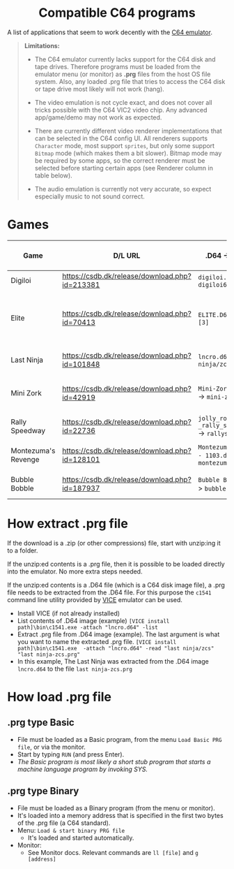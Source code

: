 <h1 align="center">Compatible C64 programs</h1>

A list of applications that seem to work decently with the [C64 emulator](SYSTEMS_C64.md).

> **Limitations:**<br>
> - The C64 emulator currently lacks support for the C64 disk and tape drives. Therefore programs must be loaded from the emulator menu (or monitor) as **.prg** files from the host OS file system. Also, any loaded .prg file that tries to access the C64 disk or tape drive most likely will not work (hang).
>
> - The video emulation is not cycle exact, and does not cover all tricks possible with the C64 VIC2 video chip. Any advanced app/game/demo may not work as expected.
>
> - There are currently different video renderer implementations that can be selected in the C64 config UI. All renderers supports `Character` mode, most support `sprites`, but only some support `Bitmap` mode (which makes them a bit slower). Bitmap mode may be required by some apps, so the correct renderer must be selected before starting certain apps (see Renderer column in table below).
>
> - The audio emulation is currently not very accurate, so expect especially music to not sound correct.


# Games

| Game               | D/L URL                                        | .D64 -> PRG file            | .prg type  | Renderer (C64 Config menu)  | Comment   |
|--------------------|------------------------------------------------|-----------------------------|------------|-----------------------------|-----------|
| Digiloi            | https://csdb.dk/release/download.php?id=213381 | `digiloi.d64` -> `digiloi64` | Basic      | SkiaSharp*, SilkNetOpenGl   | Character mode. |
| Elite              | https://csdb.dk/release/download.php?id=70413  | `ELITE.D64` -> `elite        [3]` | Basic      | SkiaSharp*, SilkNetOpenGl   | C64 PAL variant. Bitmap mode. Some gfx artifacts. |
| Last Ninja         | https://csdb.dk/release/download.php?id=101848 | `lncro.d64` -> `last ninja/zcs` | Basic      | SkiaSharp2b, SilkNetOpenGl  | Bitmap mode, sprites. |
| Mini Zork          | https://csdb.dk/release/download.php?id=42919  | `Mini-Zork(L+T).d64` -> `mini-zork   /l+t` | Basic      | SkiaSharp*, SilkNetOpenGl, SadConsole  | Character mode (default charset). |
| Rally Speedway     | https://csdb.dk/release/download.php?id=22736  | `jolly_roger_-_rally_speedway.d64` -> `rallyspeedway` | Basic      | SkiaSharp*, SilkNetOpenGl   | Character mode, sprites. |
| Montezuma's Revenge| https://csdb.dk/release/download.php?id=128101 | `Montezuma's Revenge - 1103.d64` -> `montezuma's rev.` | Basic     | SkiaSharp*, SilkNetOpenGl   | Character mode, sprites. |
| Bubble Bobble      | https://csdb.dk/release/download.php?id=187937 | `Bubble Bobble.d64` -> `bubble bobble`  | Basic      | SkiaSharp*, SilkNetOpenGl   | Character mode, sprites. |

# How extract .prg file
If the download is a .zip (or other compressions) file, start with unzip:ing it to a folder.

If the unzip:ed contents is a .prg file, then it is possible to be loaded directly into the emulator. No more extra steps needed.

If the unzip:ed contents is a .D64 file (which is a C64 disk image file), a .prg file needs to be extracted from the .D64 file. For this purpose the `c1541` command line utility provided by [VICE](https://vice-emu.sourceforge.io/) emulator can be used.
- Install VICE (if not already installed)
- List contents of .D64 image (example)
  `[VICE install path]\bin\c1541.exe -attach "lncro.d64" -list`
- Extract .prg file from .D64 image (example). The last argument is what you want to name the extracted .prg file.
  `[VICE install path]\bin\c1541.exe  -attach "lncro.d64" -read "last ninja/zcs" "last ninja-zcs.prg"`
- In this example, The Last Ninja was extracted from the .D64 image `lncro.d64` to the file `last ninja-zcs.prg`


# How load .prg file
## .prg type Basic
- File must be loaded as a Basic program, from the menu `Load Basic PRG file`, or via the monitor.
- Start by typing `RUN` (and press Enter).
- _The Basic program is most likely a short stub program that starts a machine language program by invoking SYS._

## .prg type Binary 
- File must be loaded as a Binary program (from the menu or monitor).
- It's loaded into a memory address that is specified in the first two bytes of the .prg file (a C64 standard).
- Menu: `Load & start binary PRG file`
  - It's loaded and started automatically.
- Monitor: 
  - See Monitor docs. Relevant commands are `ll [file]` and `g [address]`
